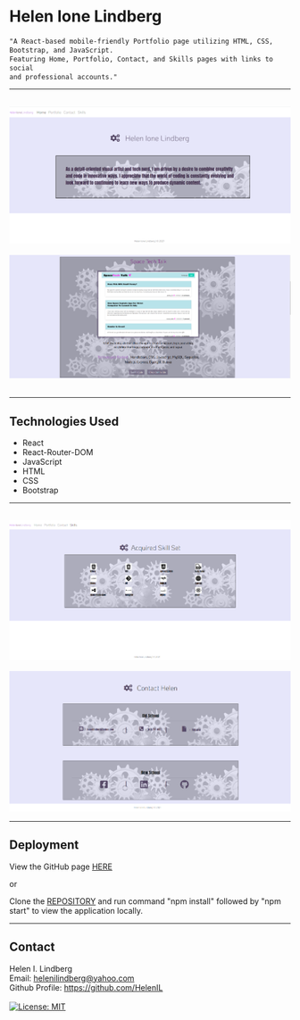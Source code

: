 # Helen Ione Lindberg
```
"A React-based mobile-friendly Portfolio page utilizing HTML, CSS, Bootstrap, and JavaScript. 
Featuring Home, Portfolio, Contact, and Skills pages with links to social
and professional accounts."
```
---
<br>
<img src="src/assets/Stills/about.png" alt="home page">
<br><br>
<img src="src/assets/Stills/project.png" alt="profile page">
<br><br>

---

## Technologies Used

* React
* React-Router-DOM
* JavaScript
* HTML
* CSS
* Bootstrap
--- 

<br>
<img src="src/assets/Stills/skills.png" alt="skills page">
<br><br>
<img src="src/assets/Stills/contact.png" alt="contact page">

---

## Deployment

View the GitHub page <a href="https://helenil.github.io/React-Portfolio/#/">HERE</a>

or

Clone the <a href="https://github.com/HelenIL/React-Porfolio">REPOSITORY</a> and run command 
"npm install" followed by "npm start"
to view the application locally.

---

## Contact

Helen I. Lindberg<br>
Email: helenilindberg@yahoo.com<br>
Github Profile: <a href="https://github.com/HelenIL">https://github.com/HelenIL</a> 
<br><br>
[![License: MIT](https://img.shields.io/badge/License-MIT-yellow.svg)](https://opensource.org/licenses/MIT)
